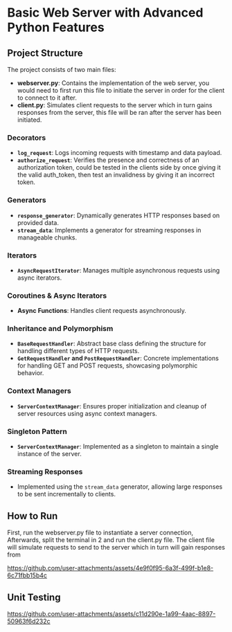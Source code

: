 # Basic Web Server with Advanced Python Features

## Project Structure

The project consists of two main files:

- **webserver.py**: Contains the implementation of the web server, you would need to first run this file to initiate the server in order for the client to connect to it after.
- **client.py**: Simulates client requests to the server which in turn gains responses from the server, this file will be ran after the server has been initiated.

### Decorators

- **`log_request`**: Logs incoming requests with timestamp and data payload.
- **`authorize_request`**: Verifies the presence and correctness of an authorization token, could be tested in the clients side by once giving it the valid auth_token, then test an invalidness by giving it an incorrect token.

### Generators

- **`response_generator`**: Dynamically generates HTTP responses based on provided data.
- **`stream_data`**: Implements a generator for streaming responses in manageable chunks.

### Iterators

- **`AsyncRequestIterator`**: Manages multiple asynchronous requests using async iterators.

### Coroutines & Async Iterators

- **Async Functions**: Handles client requests asynchronously.

### Inheritance and Polymorphism

- **`BaseRequestHandler`**: Abstract base class defining the structure for handling different types of HTTP requests.
- **`GetRequestHandler` and `PostRequestHandler`**: Concrete implementations for handling GET and POST requests, showcasing polymorphic behavior.

### Context Managers

- **`ServerContextManager`**: Ensures proper initialization and cleanup of server resources using async context managers.

### Singleton Pattern

- **`ServerContextManager`**: Implemented as a singleton to maintain a single instance of the server.

### Streaming Responses

- Implemented using the `stream_data` generator, allowing large responses to be sent incrementally to clients.

## How to Run

First, run the webserver.py file to instantiate a server connection,
Afterwards, split the terminal in 2 and run the client.py file. The client file will simulate requests to send to the server which in turn will gain responses from


https://github.com/user-attachments/assets/4e9f0f95-6a3f-499f-b1e8-6c71fbb15b4c

## Unit Testing


https://github.com/user-attachments/assets/c11d290e-1a99-4aac-8897-50963f6d232c

